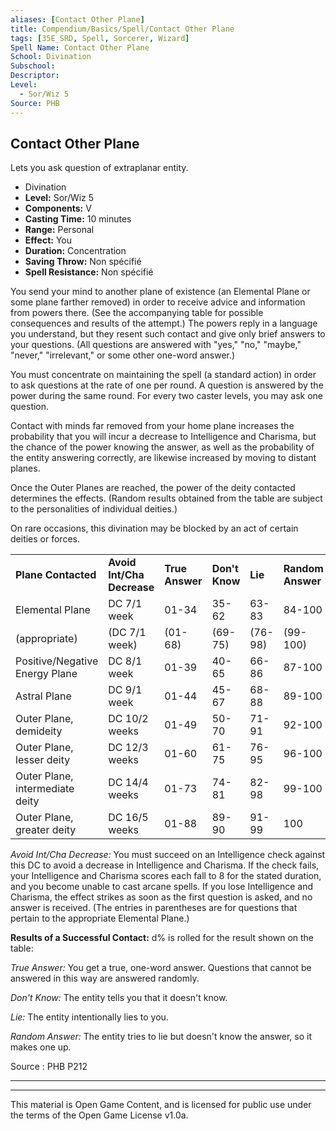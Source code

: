 ```yaml
---
aliases: [Contact Other Plane]
title: Compendium/Basics/Spell/Contact Other Plane
tags: [35E_SRD, Spell, Sorcerer, Wizard]
Spell Name: Contact Other Plane
School: Divination
Subschool: 
Descriptor: 
Level:
  - Sor/Wiz 5
Source: PHB
---
```



## Contact Other Plane

Lets you ask question of extraplanar entity.

*   Divination
*   **Level:** Sor/Wiz 5
*   **Components:** V
*   **Casting Time:** 10 minutes
*   **Range:** Personal
*   **Effect:** You
*   **Duration:** Concentration
*   **Saving Throw:** Non spécifié
*   **Spell Resistance:** Non spécifié

<p>You send your mind to another plane of existence (an Elemental Plane or some plane farther removed) in order to receive advice and information from powers there. (See the accompanying table for possible consequences and results of the attempt.) The powers reply in a language you understand, but they resent such contact and give only brief answers to your questions. (All questions are answered with "yes," "no," "maybe," "never," "irrelevant," or some other one-word answer.)</p><p>You must concentrate on maintaining the spell (a standard action) in order to ask questions at the rate of one per round. A question is answered by the power during the same round. For every two caster levels, you may ask one question.</p><p>Contact with minds far removed from your home plane increases the probability that you will incur a decrease to Intelligence and Charisma, but the chance of the power knowing the answer, as well as the probability of the entity answering correctly, are likewise increased by moving to distant planes.</p><p>Once the Outer Planes are reached, the power of the deity contacted determines the effects. (Random results obtained from the table are subject to the personalities of individual deities.)</p><p>On rare occasions, this divination may be blocked by an act of certain deities or forces.</p><table> <tr decoration="underline"> <td> <b>Plane Contacted</b> </td> <td> <b>Avoid Int/Cha Decrease</b> </td> <td> <b>True Answer</b> </td> <td> <b>Don't Know</b> </td> <td> <b>Lie</b> </td> <td> <b>Random Answer</b> </td> </tr> <tr> <td> Elemental Plane </td> <td> DC 7/1 week </td> <td> 01-34 </td> <td> 35-62 </td> <td> 63-83 </td> <td> 84-100 </td> </tr> <tr> <td> (appropriate) </td> <td> (DC 7/1 week) </td> <td> (01-68) </td> <td> (69-75) </td> <td> (76-98) </td> <td> (99-100) </td> </tr> <tr> <td> Positive/Negative Energy Plane </td> <td> DC 8/1 week </td> <td> 01-39 </td> <td> 40-65 </td> <td> 66-86 </td> <td> 87-100 </td> </tr> <tr> <td> Astral Plane </td> <td> DC 9/1 week </td> <td> 01-44 </td> <td> 45-67 </td> <td> 68-88 </td> <td> 89-100 </td> </tr> <tr> <td> Outer Plane, demideity </td> <td> DC 10/2 weeks </td> <td> 01-49 </td> <td> 50-70 </td> <td> 71-91 </td> <td> 92-100 </td> </tr> <tr> <td> Outer Plane, lesser deity </td> <td> DC 12/3 weeks </td> <td> 01-60 </td> <td> 61-75 </td> <td> 76-95 </td> <td> 96-100 </td> </tr> <tr> <td> Outer Plane, intermediate deity </td> <td> DC 14/4 weeks </td> <td> 01-73 </td> <td> 74-81 </td> <td> 82-98 </td> <td> 99-100 </td> </tr> <tr> <td> Outer Plane, greater deity </td> <td> DC 16/5 weeks </td> <td> 01-88 </td> <td> 89-90 </td> <td> 91-99 </td> <td> 100 </td> </tr> </table><p><i>Avoid Int/Cha Decrease:</i> You must succeed on an Intelligence check against this DC to avoid a decrease in Intelligence and Charisma. If the check fails, your Intelligence and Charisma scores each fall to 8 for the stated duration, and you become unable to cast arcane spells. If you lose Intelligence and Charisma, the effect strikes as soon as the first question is asked, and no answer is received. (The entries in parentheses are for questions that pertain to the appropriate Elemental Plane.)</p><p><b>Results of a Successful Contact:</b> d% is rolled for the result shown on the table:</p><p><i>True Answer:</i> You get a true, one-word answer. Questions that cannot be answered in this way are answered randomly.</p><p><i>Don't Know:</i> The entity tells you that it doesn't know.</p><p><i>Lie:</i> The entity intentionally lies to you.</p><p><i>Random Answer:</i> The entity tries to lie but doesn't know the answer, so it makes one up.</p>

Source : PHB P212

---

---

This material is Open Game Content, and is licensed for public use under
the terms of the Open Game License v1.0a.
